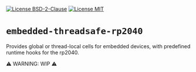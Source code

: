 [![License BSD-2-Clause](https://img.shields.io/badge/License-BSD--2--Clause-blue.svg)](https://opensource.org/licenses/BSD-2-Clause)
[![License MIT](https://img.shields.io/badge/License-MIT-blue.svg)](https://opensource.org/licenses/MIT)


# `embedded-threadsafe-rp2040`
Provides global or thread-local cells for embedded devices, with predefined runtime hooks for the rp2040.

⚠️ WARNING: WIP ⚠️